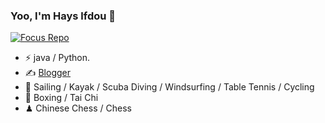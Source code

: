 ### Yoo, I'm Hays lfdou 👋

[![Focus Repo](https://github-readme-stats.vercel.app/api/pin/?username=doulongfeie&repo=notes&show_owner=true)](https://github.com/doulongfei/notes)

- ⚡ java / Python.
- ✍️ [Blogger]([https://haysc.tech](https://blog.csdn.net/dou986532))
- 🏃 Sailing / Kayak / Scuba Diving / Windsurfing / Table Tennis / Cycling
- 🥋 Boxing / Tai Chi
- ♟ Chinese Chess / Chess 
